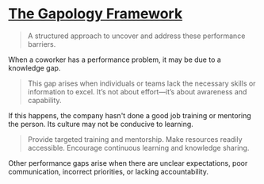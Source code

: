 # [The Gapology Framework](https://www.linkedin.com/posts/syed-iqbal-nasim_leadership-gapology-teamperformance-activity-7266793117855440896-f2EM)

> A structured approach to uncover and address these performance barriers.

When a coworker has a performance problem, it may be due to a knowledge gap.

> This gap arises when individuals or teams lack the necessary skills or information to excel. It’s not about effort—it’s about awareness and capability.

If this happens, the company hasn't done a good job training or mentoring the person. Its culture may not be conducive to learning.

> Provide targeted training and mentorship. Make resources readily accessible.	Encourage continuous learning and knowledge sharing.

Other performance gaps arise when there are unclear expectations, poor communication, incorrect priorities, or lacking accountability.
